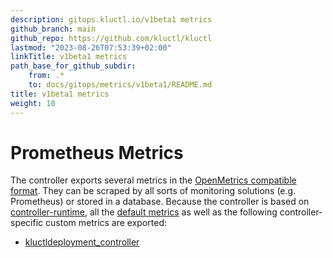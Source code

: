 ```yaml
---
description: gitops.kluctl.io/v1beta1 metrics
github_branch: main
github_repo: https://github.com/kluctl/kluctl
lastmod: "2023-08-26T07:53:39+02:00"
linkTitle: v1beta1 metrics
path_base_for_github_subdir:
    from: .*
    to: docs/gitops/metrics/v1beta1/README.md
title: v1beta1 metrics
weight: 10
---
```




# Prometheus Metrics

The controller exports several metrics in the [OpenMetrics compatible format](https://github.com/OpenObservability/OpenMetrics/blob/main/specification/OpenMetrics.md).
They can be scraped by all sorts of monitoring solutions (e.g. Prometheus) or stored in a database. Because the
controller is based on [controller-runtime](https://github.com/kubernetes-sigs/controller-runtime), all
the [default metrics](https://book.kubebuilder.io/reference/metrics-reference.html) as well as the
following controller-specific custom metrics are exported:

- [kluctldeployment_controller](kluctldeployment_controller.md)
